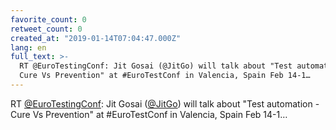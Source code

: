 ```yaml
---
favorite_count: 0
retweet_count: 0
created_at: "2019-01-14T07:04:47.000Z"
lang: en
full_text: >-
  RT @EuroTestingConf: Jit Gosai (@JitGo) will talk about "Test automation -
  Cure Vs Prevention" at #EuroTestConf in Valencia, Spain Feb 14-1…
---
```


RT [@EuroTestingConf](https://twitter.com/EuroTestingConf): Jit Gosai
([@JitGo](https://twitter.com/JitGo)) will talk about "Test automation - Cure Vs
Prevention" at #EuroTestConf in Valencia, Spain Feb 14-1…
